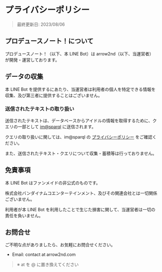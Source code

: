 # プライバシーポリシー

> 最終更新日: 2023/08/06

## プロデュースノート！について

プロデュースノート！（以下、本 LINE Bot）は arrow2nd（以下、当運営者） が開発・運営しております。

## データの収集

本 LINE Bot を提供するにあたり、当運営者は利用者の個人を特定できる情報を収集、及び第三者に提供することはございません。

### 送信されたテキストの取り扱い

送信されたテキストは、データベースからアイドルの情報を取得するために、クエリの一部として [im@sparql](https://sparql.crssnky.xyz/imas/) に送信されます。

クエリの取り扱いに関しては、im@sparql の [プライバシーポリシー](https://crssnky.xyz/ReadMe.html) をご確認ください。

また、送信されたテキスト・クエリについて収集・蓄積等は行っておりません。

## 免責事項

本 LINE Bot はファンメイドの非公式のものです。

株式会社バンダイナムコエンターテインメント、及びその関連会社とは一切関係ございません。

利用者が本 LINE Bot を利用したことで生じた損害に関して、当運営者は一切の責任を負いません。

## お問合せ

ご不明な点がありましたら、お気軽にお問合せください。

- Email: contact at arrow2nd.com

> ※ at を @ に置き換えてください
